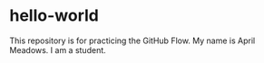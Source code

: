 # hello-world
This repository is for practicing the GitHub Flow.
My name is April Meadows. I am a student.
